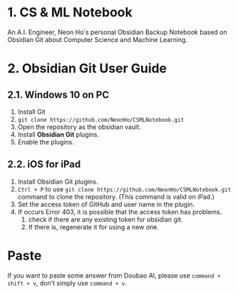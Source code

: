 # 1. CS & ML Notebook
An A.I. Engineer, Neon Ho's personal Obsidian Backup Notebook based on Obsidian Git about Computer Science and Machine Learning.

# 2. Obsidian Git User Guide

## 2.1. Windows 10 on PC

1. Install Git
2. `git clone https://github.com/NeonHo/CSMLNotebook.git`
3. Open the repository as the obsidian vault.
4. Install **Obsidian Git** plugins.
5. Enable the plugins.
## 2.2. iOS for iPad
1. Install Obsidian Git plugins.
2. `Ctrl + P` to use `git clone https://github.com/NeonHo/CSMLNotebook.git` command to clone the repository. (This command is valid on iPad.)
3. Set the access token of GitHub and user name in the plugin.
4. If occurs Error 403, it is possible that the access token has problems.
	1. check if there are any existing token for obsidian git.
	2. If there is, regenerate it for using a new one.

# Paste
If you want to paste some answer from Doubao AI, please use `command + shift + v`, don't simply use `command + v`.